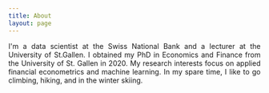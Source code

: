 ```yaml
---
title: About
layout: page
---
```


<p align="justify">I'm a data scientist at the Swiss National Bank and a lecturer 
	at the University of St.Gallen. 
	I obtained my PhD in Economics and Finance from the University of St. Gallen in 
2020. My research interests focus on applied financial econometrics and machine learning. In my spare time, I like to
go climbing, hiking, and in the winter skiing. </p>


